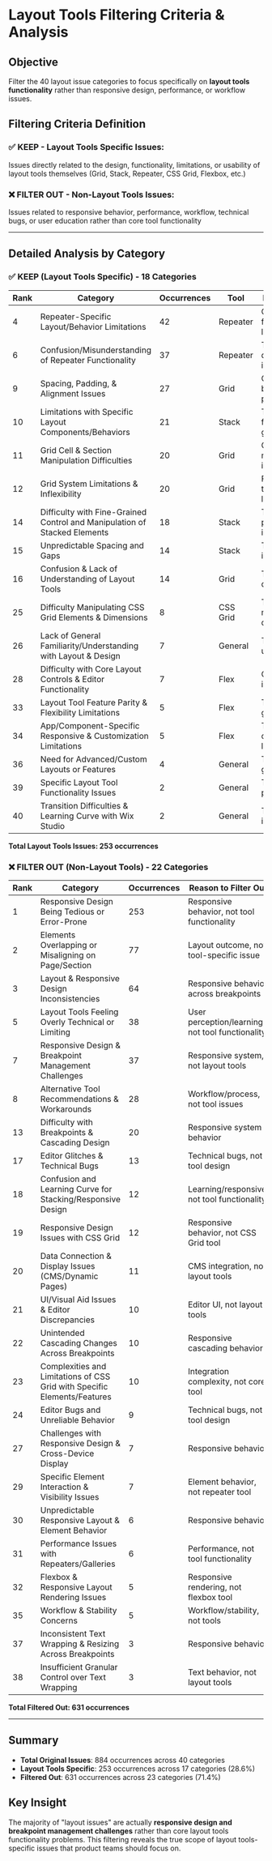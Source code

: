 # Layout Tools Filtering Criteria & Analysis

## Objective
Filter the 40 layout issue categories to focus specifically on **layout tools functionality** rather than responsive design, performance, or workflow issues.

## Filtering Criteria Definition

### ✅ **KEEP - Layout Tools Specific Issues:**
Issues directly related to the design, functionality, limitations, or usability of layout tools themselves (Grid, Stack, Repeater, CSS Grid, Flexbox, etc.)

### ❌ **FILTER OUT - Non-Layout Tools Issues:**
Issues related to responsive behavior, performance, workflow, technical bugs, or user education rather than core tool functionality

---

## Detailed Analysis by Category

### ✅ **KEEP (Layout Tools Specific)** - 18 Categories

| Rank | Category | Occurrences | Tool | Reason to Keep |
|------|----------|-------------|------|----------------|
| 4 | Repeater-Specific Layout/Behavior Limitations | 42 | Repeater | Core tool functionality limitations |
| 6 | Confusion/Misunderstanding of Repeater Functionality | 37 | Repeater | Tool design/usability issue |
| 9 | Spacing, Padding, & Alignment Issues | 27 | Grid | Core tool behavior problems |
| 10 | Limitations with Specific Layout Components/Behaviors | 21 | Stack | Tool-specific functionality gaps |
| 11 | Grid Cell & Section Manipulation Difficulties | 20 | Grid | Core tool manipulation issues |
| 12 | Grid System Limitations & Inflexibility | 20 | Grid | Fundamental tool design limitations |
| 14 | Difficulty with Fine-Grained Control and Manipulation of Stacked Elements | 18 | Stack | Tool precision/control issues |
| 15 | Unpredictable Spacing and Gaps | 14 | Stack | Tool behavior inconsistencies |
| 16 | Confusion & Lack of Understanding of Layout Tools | 14 | Grid | Tool design/usability |
| 25 | Difficulty Manipulating CSS Grid Elements & Dimensions | 8 | CSS Grid | Tool manipulation difficulties |
| 26 | Lack of General Familiarity/Understanding with Layout & Design | 7 | General | Tool usability/design |
| 28 | Difficulty with Core Layout Controls & Editor Functionality | 7 | Flex | Core tool control issues |
| 33 | Layout Tool Feature Parity & Flexibility Limitations | 5 | Flex | Tool feature gaps |
| 34 | App/Component-Specific Responsive & Customization Limitations | 5 | Flex | Tool customization limits |
| 36 | Need for Advanced/Custom Layouts or Features | 4 | General | Tool capability gaps |
| 39 | Specific Layout Tool Functionality Issues | 2 | General | Tool-specific problems |
| 40 | Transition Difficulties & Learning Curve with Wix Studio | 2 | General | Tool adoption issues |

**Total Layout Tools Issues: 253 occurrences**

### ❌ **FILTER OUT (Non-Layout Tools)** - 22 Categories

| Rank | Category | Occurrences | Reason to Filter Out |
|------|----------|-------------|---------------------|
| 1 | Responsive Design Being Tedious or Error-Prone | 253 | Responsive behavior, not tool functionality |
| 2 | Elements Overlapping or Misaligning on Page/Section | 77 | Layout outcome, not tool-specific issue |
| 3 | Layout & Responsive Design Inconsistencies | 64 | Responsive behavior across breakpoints |
| 5 | Layout Tools Feeling Overly Technical or Limiting | 38 | User perception/learning, not tool functionality |
| 7 | Responsive Design & Breakpoint Management Challenges | 37 | Responsive system, not layout tools |
| 8 | Alternative Tool Recommendations & Workarounds | 28 | Workflow/process, not tool issues |
| 13 | Difficulty with Breakpoints & Cascading Design | 20 | Responsive system behavior |
| 17 | Editor Glitches & Technical Bugs | 13 | Technical bugs, not tool design |
| 18 | Confusion and Learning Curve for Stacking/Responsive Design | 12 | Learning/responsive, not tool functionality |
| 19 | Responsive Design Issues with CSS Grid | 12 | Responsive behavior, not CSS Grid tool |
| 20 | Data Connection & Display Issues (CMS/Dynamic Pages) | 11 | CMS integration, not layout tools |
| 21 | UI/Visual Aid Issues & Editor Discrepancies | 10 | Editor UI, not layout tools |
| 22 | Unintended Cascading Changes Across Breakpoints | 10 | Responsive cascading behavior |
| 23 | Complexities and Limitations of CSS Grid with Specific Elements/Features | 10 | Integration complexity, not core tool |
| 24 | Editor Bugs and Unreliable Behavior | 9 | Technical bugs, not tool design |
| 27 | Challenges with Responsive Design & Cross-Device Display | 7 | Responsive behavior |
| 29 | Specific Element Interaction & Visibility Issues | 7 | Element behavior, not repeater tool |
| 30 | Unpredictable Responsive Layout & Element Behavior | 6 | Responsive behavior |
| 31 | Performance Issues with Repeaters/Galleries | 6 | Performance, not tool functionality |
| 32 | Flexbox & Responsive Layout Rendering Issues | 5 | Responsive rendering, not flexbox tool |
| 35 | Workflow & Stability Concerns | 5 | Workflow/stability, not tools |
| 37 | Inconsistent Text Wrapping & Resizing Across Breakpoints | 3 | Responsive behavior |
| 38 | Insufficient Granular Control over Text Wrapping | 3 | Text behavior, not layout tools |

**Total Filtered Out: 631 occurrences**

---

## Summary
- **Total Original Issues**: 884 occurrences across 40 categories  
- **Layout Tools Specific**: 253 occurrences across 17 categories (28.6%)
- **Filtered Out**: 631 occurrences across 23 categories (71.4%)

## Key Insight
The majority of "layout issues" are actually **responsive design and breakpoint management challenges** rather than core layout tools functionality problems. This filtering reveals the true scope of layout tools-specific issues that product teams should focus on. 